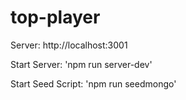 # top-player

Server: http://localhost:3001

Start Server: 'npm run server-dev'

Start Seed Script: 'npm run seedmongo'